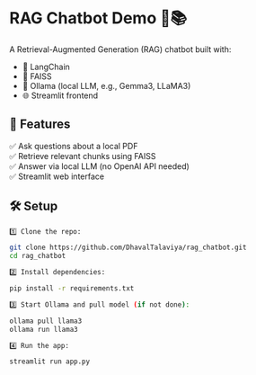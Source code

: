 # RAG Chatbot Demo 🤖📚

A Retrieval-Augmented Generation (RAG) chatbot built with:
- 🧠 LangChain
- 🔗 FAISS
- 💬 Ollama (local LLM, e.g., Gemma3, LLaMA3)
- 🌐 Streamlit frontend

## 🚀 Features

✅ Ask questions about a local PDF  
✅ Retrieve relevant chunks using FAISS  
✅ Answer via local LLM (no OpenAI API needed)  
✅ Streamlit web interface

## 🛠 Setup
```bash
1️⃣ Clone the repo:

git clone https://github.com/DhavalTalaviya/rag_chatbot.git
cd rag_chatbot

2️⃣ Install dependencies:

pip install -r requirements.txt

3️⃣ Start Ollama and pull model (if not done):

ollama pull llama3
ollama run llama3

4️⃣ Run the app:

streamlit run app.py
